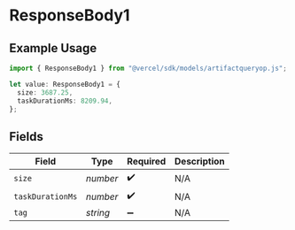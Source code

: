 # ResponseBody1

## Example Usage

```typescript
import { ResponseBody1 } from "@vercel/sdk/models/artifactqueryop.js";

let value: ResponseBody1 = {
  size: 3687.25,
  taskDurationMs: 8209.94,
};
```

## Fields

| Field              | Type               | Required           | Description        |
| ------------------ | ------------------ | ------------------ | ------------------ |
| `size`             | *number*           | :heavy_check_mark: | N/A                |
| `taskDurationMs`   | *number*           | :heavy_check_mark: | N/A                |
| `tag`              | *string*           | :heavy_minus_sign: | N/A                |